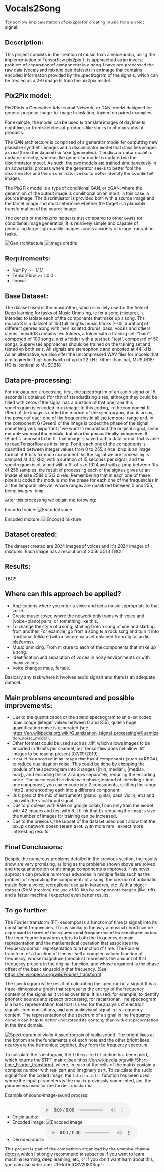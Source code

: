 # Vocals2Song
Tensorflow implementation of pix2pix for creating music from a voice signal.

## Description:
This project consists in the creation of music from a voice audio, using the implementation of Tensorflow pix2pix. It is approached as an inverse problem of separation of components in a song.  I have pre-processed the raw data (vocals and mixture pair dataset) in an image that contains encoded information provided by the spectrogram of the signals, which can be treated as a 2-D image to train the pix2pix model. 

## Pix2Pix model:
Pix2Pix is a Generative Adversarial Network, or GAN, model designed for general purpose image-to-image translation, trained on paired examples.

For example, the model can be used to translate images of daytime to nighttime, or from sketches of products like shoes to photographs of products.

The GAN architecture is comprised of a generator model for outputting new plausible synthetic images and a discriminator model that classifies images as real (from the dataset) or fake (generated). The discriminator model is updated directly, whereas the generator model is updated via the discriminator model. As such, the two models are trained simultaneously in an adversarial process where the generator seeks to better fool the discriminator and the discriminator seeks to better identify the counterfeit images.

The Pix2Pix model is a type of conditional GAN, or cGAN, where the generation of the output image is conditional on an input, in this case, a source image. The discriminator is provided both with a source image and the target image and must determine whether the target is a plausible transformation of the source image.

The benefit of the Pix2Pix model is that compared to other GANs for conditional image generation, it is relatively simple and capable of generating large high-quality images across a variety of image translation tasks.

![Gan architecture](https://github.com/AntonioAlgaida/Vocals2Song/blob/master/GANs.png)
![Image credits](https://www.freecodecamp.org/news/an-intuitive-introduction-to-generative-adversarial-networks-gans-7a2264a81394/)


## Requirements:
   * NumPy >= 1.11.1
   * TensorFlow >= 1.0.0
   * librosa

## Base Dataset:
The dataset used is the musdb18hq, which is widely used in the field of Deep learning for tasks of Music Unmixing, ie for a song (mixture), is intended to isolate each of the components that make up a song. 
The musdb18 is a dataset of 150 full lengths music tracks (~10h duration) of different genres along with their isolated drums, bass, vocals and others stems.
musdb18 contains two folders, a folder with a training set: "train", composed of 100 songs, and a folder with a test set: "test", composed of 50 songs. Supervised approaches should be trained on the training set and tested on both sets.
All signals are stereophonic and encoded at 44.1kHz.
As an alternative, we also offer the uncompressed WAV files for models that aim to predict high bandwidth of up to 22 kHz. Other than that, MUSDB18-HQ is identical to MUSDB18.

## Data pre-processing:
For the data pre-processing, first, the spectrogram of an audio signal of 15 seconds is obtained (for that of standardizing sizes, although they could be filled with zeros if the signal has a duration of that one) and this spectrogram is encoded in an image. In this coding, in the component R (Red) of the image is coded the module of the spectrogram, that is to say, the power of each one of the frequencies in all the temporal range and, in the component G (Green) of the image is coded the phase of the signal, something very important if we want to reconstruct the original signal, since not only we need the module, but also the phase. Finally, component B (Blue) is imposed to be 0. That image is saved with a data format that is able to read Tensorflow as it is .bmp. For it, each one of the components is quantified between integer values from 0 to 255, since .bmp is an image format of 8 bits for each component.
As the signal we are processing is sampled at 44.1kHz, with a duration of 15 seconds per signal, and the spectrogram is obtained with a fft of size 1024 and with a jump between ffts of 256 samples, the result of processing each of the signals gives us an image of size 2584 x 513 pixels. Remembering that in each one of these pixels is coded the module and the phase for each one of the frequencies in all the temporal interval, whose ranges are quantized between 0 and 255, being images .bmp.

After this processing we obtain the following:

Encoded voice: ![Encoded voice](https://github.com/AntonioAlgaida/Vocals2Song/blob/master/examples/1_input.png)

Encoded mixture: ![Encoded mixture](https://github.com/AntonioAlgaida/Vocals2Song/blob/master/examples/1_output.png)


## Dataset created:
The dataset created are 2024 images of voices and it's 2024 images of mixtures. Each image has a resolution of 2056 x 513
TBC!!


## Results:
TBC!!

## Where can this approach be applied?
   * Applications where you enter a voice and get a music appropriate to that voice.
   * Create music cover, where the network only trains with voice and (voice+piano) pairs, or something like this.
   * To change the style of a song, starting from a song of one and starting from another. For example, go from a song to a rock song and turn it into traditional folklore (with a secure dataset obtained from digital audio platforms).
   * Music unmixing. From mixture to each of the components that make up a song.
   * Identification and separation of voices in noisy environments or with many voices.
   * Voice changes male, female.
   
Basically any task where it involves audio signals and there is an adequate dataset.

## Main problems encountered and possible improvements:
   * Due to the quantification of the sound spectrogram to an 8-bit coded .bpm image (integer values between 0 and 255), quite a huge quantification noise is generated (see https://en.wikipedia.org/wiki/Quantization_(signal_processing)#Quantization_noise_model).
   * Other formats could be used such as .tiff, which allows images to be encoded in 16 bits per channel, but Tensorflow does not allow .tiff images to be read at present (07/09/2019).
   * It could be encoded in an image that has 4 components (such as RBGA), to reduce quantization noise. This could be done by chopping the module of the spectrogram into 2 ranges ([min, median), [median, max]), and encoding these 2 ranges separately, reducing the encoding noise. The same could be done with phase, instead of encoding it into one component, you can encode into 2 components, splitting the range into 2, and encoding each into a different component.
   * Just predict the mix of instruments (piano, guitar, bass, violin, etc) and join with the vocal input signal.
   * Due to problems with RAM on google colab, I can only train the model with 42 images and test with 8. I think that by reducing the images size the number of images for training can be increased.
   * Due to the previous, the subset of the dataset used don't allow that the pix2pix network doesn't learn a lot. With more ram I expect more interesting results. 

## Final Conclusions:
Despite the numerous problems detailed in the previous section, the results show are very promising, as long as the problems shown above are solved and the quantification of the image components is improved.
This novel approach can provide numerous advances in multiple fields such as the problem of separating the components of a song, the creation of automatic music from a voice, recreational use as in karaokes, etc.
With a bigger dataset (RAM problem) the use of 16-bits by components images (like .tiff) and a faster machine I expected even better results. 

## To go further:
The Fourier transform (FT) decomposes a function of time (a signal) into its constituent frequencies. This is similar to the way a musical chord can be expressed in terms of the volumes and frequencies of its constituent notes. The term Fourier transform refers to both the frequency domain representation and the mathematical operation that associates the frequency domain representation to a function of time. The Fourier transform of a function of time is itself a complex-valued function of frequency, whose magnitude (modulus) represents the amount of that frequency present in the original function, and whose argument is the phase offset of the basic sinusoid in that frequency. (See: https://en.wikipedia.org/wiki/Fourier_transform)

The spectrogram is the result of calculating the spectrum of a signal. It is a three-dimensional graph that represents the energy of the frequency content of the signal as it varies over time. It is used, for example, to identify phonetic sounds and speech processing, for radar/sonar. The spectrogram is a basic representation tool that is used for the analysis of electrical signals, communications, and any audiovisual signal in its frequency content. The representation of the spectrum of a signal in the frequency domain can help to better understand its content, than with a representation in the time domain.

![Spectrogram of violin](https://github.com/AntonioAlgaida/Vocals2Song/blob/master/Spectrogram_of_violin.png)
A spectrogram of violin sound. The bright lines at the bottom are the fundamentals of each note and the other bright lines nearby are the harmonics; together, they form the frequency spectrum.

To calculate the spectogram, the `librosa.stft` function has been used, which returns the STFT matrix (see https://en.wikipedia.org/wiki/Short-time_Fourier_transform), where, in each of the cells of the matrix contain a complex number with real part and imaginary part.
To calculate the audio signal from the coded image, the `librosa.istft` function has been used, where the input parameters is the matrix previously commented, and the parameters used for the fourier transforms.

Example of sound-image-sound process:
   * Origin audio: ![Origin audio](https://github.com/AntonioAlgaida/Vocals2Song/blob/master/origin%20audio.wav)
   * Encoded image: ![Encoded image](https://github.com/AntonioAlgaida/Vocals2Song/blob/master/enconded%20audio.bmp)
   * Decoded audio: ![Decoded audio](https://github.com/AntonioAlgaida/Vocals2Song/blob/master/decoded%20audio.wav)

This project is part of the competition organized by the youtube channel [dotcsv](https://www.youtube.com/channel/UCy5znSnfMsDwaLlROnZ7Qbg), which I strongly recommend to subscribe if you want to learn machine learning, deep learning, etc, or if you don't want learn about this, you can also subscribe. 
\#RetoDotCSV2080Super
